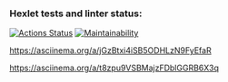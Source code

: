 ### Hexlet tests and linter status:
[![Actions Status](https://github.com/markwinboy/python-project-49/actions/workflows/hexlet-check.yml/badge.svg)](https://github.com/markwinboy/python-project-49/actions)
[![Maintainability](https://api.codeclimate.com/v1/badges/64ff6d5e82bc41fbc0f3/maintainability)](https://codeclimate.com/github/markwinboy/python-project-49/maintainability)

https://asciinema.org/a/jGzBtxi4iSB5ODHLzN9FyEfaR

https://asciinema.org/a/t8zpu9VSBMajzFDblGGRB6X3q

